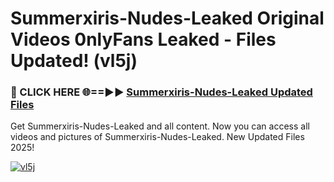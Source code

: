 # Summerxiris-Nudes-Leaked Original Videos 0nlyFans Leaked - Files Updated! (vl5j)

<h3>🔴 CLICK HERE 🌐==►► <a href="https://tinyurl.com/yrmya6cz" rel="nofollow">Summerxiris-Nudes-Leaked Updated Files</a></h3>

Get Summerxiris-Nudes-Leaked and all content. Now you can access all videos and pictures of Summerxiris-Nudes-Leaked. New Updated Files 2025!

[![vl5j](https://i.imgur.com/FMdXYCs.gif)](https://tinyurl.com/yrmya6cz)
